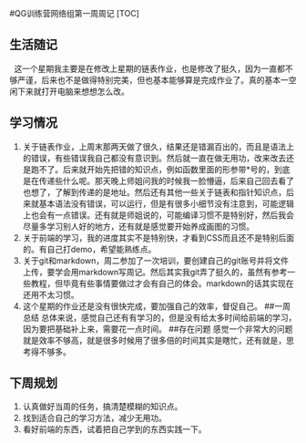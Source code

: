 #QG训练营网络组第一周周记
[TOC]
## 生活随记
&nbsp;&nbsp;这一个星期我主要是在修改上星期的链表作业，也是修改了挺久，因为一直都不够严谨，后来也不是做得特别完美，但也基本能够算是完成作业了。真的基本一空闲下来就打开电脑来想想怎么改。
## 学习情况
1. 关于链表作业，上周末那两天做了很久，结果还是错漏百出的，而且是语法上的错误，有些错误我自己都没有意识到。然后就一直在做无用功，改来改去还是跑不了。后来就开始先把错的知识点，例如函数里面的形参带*号的，到底是在传递些什么呢。那天晚上师姐问我的时候我一脸懵逼，后来自己回去看了也想了，了解到传递的是地址。然后还有其他一些关于链表和指针知识点，后来就基本语法没有错误，可以运行，但是有很多小细节没有注意到，可能逻辑上也会有一点错误。还有就是师姐说的，可能编译习惯不是特别好，然后我会尽量多学习别人好的地方，还有就是感觉要开始养成画图的习惯。
2. 关于前端的学习，我的进度其实不是特别快，才看到CSS而且还不是特别后面的。有自己打demo，希望能熟练点。
3. 关于git和markdown，周二参加了一次培训，要创建自己的git账号并将文件上传，要学会用markdown写周记。然后其实我git弄了挺久的，虽然有参考一些教程，但毕竟有些事情要做过才会有自己的体会。markdown的话其实现在还用不太习惯。
4. 这个星期的作业还是没有很快完成，要加强自己的效率，督促自己。
##一周总结
总体来说，感觉自己还有有学习的，但是没有给太多时间给前端的学习，因为要把基础补上来，需要花一点时间。
##存在问题
感觉一个非常大的问题就是效率不够高，就是很多时候用了很多倍的时间其实是瞎忙，还有就是，思考得不够多。
## 下周规划
1. 认真做好当周的任务，搞清楚模糊的知识点。
2. 找到适合自己的学习方法，减少无用功。
3. 看好前端的东西，试着把自己学到的东西实践一下。